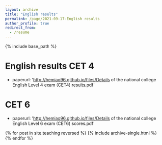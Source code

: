 ```yaml
---
layout: archive
title: "English results"
permalink: /page/2021-09-17-English results
author_profile: true
redirect_from:
  - /resume
---
```


{% include base_path %}

English results
CET 4
======
* paperurl: 'http://hemiao96.github.io/files/Details of the national college English Level 4 exam (CET4) results.pdf'

CET 6
======
* paperurl: 'http://hemiao96.github.io/files/Details of the national college English Level 6 exam (CET6) scores.pdf'

{% for post in site.teaching reversed %}
  {% include archive-single.html %}
{% endfor %}
